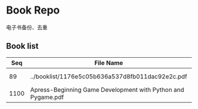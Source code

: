 Book Repo
=========

电子书备份、去重

Book list
---------

| Seq | File Name | Size | MD5 |
| --- | --------- | ---- | --- |
| 89 | ../booklist/1176e5c05b636a537d8fb011dac92e2c.pdf | 8.1 MB | 1176e5c05b636a537d8fb011dac92e2c | 
| 1100 | Apress-Beginning Game Development with Python and Pygame.pdf | 8.1 MB | 1176e5c05b636a537d8fb011dac92e2c | 
